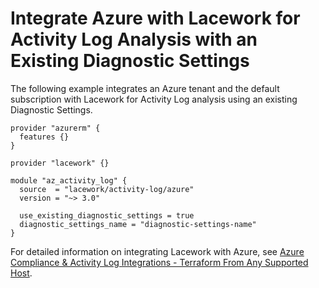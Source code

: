 # Integrate Azure with Lacework for Activity Log Analysis with an Existing Diagnostic Settings

The following example integrates an Azure tenant and the default subscription with Lacework
for Activity Log analysis using an existing Diagnostic Settings.

```hcl
provider "azurerm" {
  features {}
}

provider "lacework" {}

module "az_activity_log" {
  source  = "lacework/activity-log/azure"
  version = "~> 3.0"

  use_existing_diagnostic_settings = true
  diagnostic_settings_name = "diagnostic-settings-name"
}
```

For detailed information on integrating Lacework with Azure, see [Azure Compliance & Activity Log Integrations - Terraform From Any Supported Host](https://docs.lacework.com/onboarding/azure-compliance-and-activity-log-integrations-terraform-from-any-supported-host).
